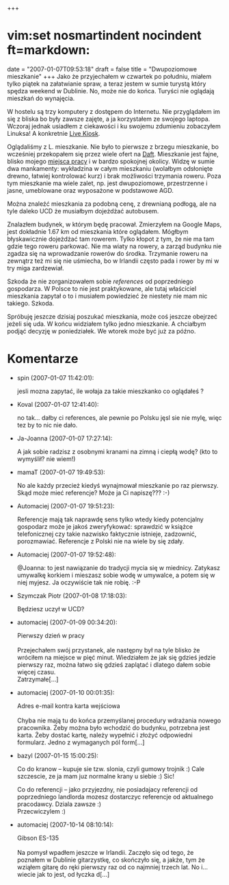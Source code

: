 +++
# vim:set nosmartindent nocindent ft=markdown:
date = "2007-01-07T09:53:18"
draft = false
title = "Dwupoziomowe mieszkanie"
+++
Jako że przyjechałem w czwartek po południu, miałem tylko piątek na
załatwianie spraw, a teraz jestem w sumie turystą który spędza weekend w
Dublinie. No, może nie do końca. Turyści nie oglądają mieszkań do wynajęcia.

W hostelu są trzy komputery z dostępem do Internetu. Nie przyglądałem im się z
bliska bo były zawsze zajęte, a ja korzystałem ze swojego laptopa. Wczoraj
jednak usiadłem z ciekawości i ku swojemu zdumieniu zobaczyłem Linuksa! A
konkretnie [Live Kiosk](http://www.livekiosk.com/).

Oglądaliśmy z L. mieszkanie. Nie było to pierwsze z brzegu mieszkanie, bo
wcześniej przekopałem się przez wiele ofert na [Daft](http://www.daft.ie/).
Mieszkanie jest fajne, blisko mojego [miejsca pracy](http://www.ucd.ie/) i w
bardzo spokojnej okolicy. Widzę w sumie dwa mankamenty: wykładzina w całym
mieszkaniu (wolałbym odsłonięte drewno, łatwiej kontrolować kurz) i brak
możliwości trzymania roweru. Poza tym mieszkanie ma wiele zalet, np. jest
dwupoziomowe, przestrzenne i jasne, umeblowane oraz wyposażone w podstawowe
AGD.

Można znaleźć mieszkania za podobną cenę, z drewnianą podłogą, ale na tyle
daleko UCD że musiałbym dojeżdżać autobusem.

Znalazłem budynek, w którym będę pracował. Zmierzyłem na Google Maps, jest
dokładnie 1.67 km od mieszkania które oglądałem. Mógłbym błyskawicznie
dojeżdżać tam rowerem. Tylko kłopot z tym, że nie ma tam gdzie tego roweru
parkować. Nie ma wiaty na rowery, a zarząd budynku nie zgadza się na
wprowadzanie rowerów do środka. Trzymanie roweru na zewnątrz też mi się nie
uśmiecha, bo w Irlandii często pada i rower by mi w try miga zardzewiał.

Szkoda że nie zorganizowałem sobie _references_ od poprzedniego gospodarza. W
Polsce to nie jest praktykowane, ale tutaj właściciel mieszkania zapytał o to
i musiałem powiedzieć że niestety nie mam nic takiego. Szkoda.

Spróbuję jeszcze dzisiaj poszukać mieszkania, może coś jeszcze obejrzeć jeżeli
się uda. W końcu widziałem tylko jedno mieszkanie. A chciałbym podjąć decyzję
w poniedziałek. We wtorek może być już za późno.

# Komentarze

* spin (2007-01-07 11:42:01): <p>jesli mozna zapytać, ile wołaja za takie
  mieszkanko co oglądałeś ?</p>
* Koval (2007-01-07 12:41:40): <p>no tak&#8230; dałby ci references, ale pewnie
  po Polsku jęsl sie nie mylę, więc tez by to nic nie dało.</p>
* Ja-Joanna (2007-01-07 17:27:14): <p>A jak sobie radzisz z osobnymi kranami na
  zimną i ciepłą wodę? (kto to wymyślił? nie wiem!)</p>
* mamaT (2007-01-07 19:49:53): <p>No ale każdy przecież kiedyś wynajmował
  mieszkanie po raz pierwszy. Skąd może mieć referencje? Może ja Ci napiszę???
  :-)</p>
* Automaciej (2007-01-07 19:51:23): <p>Referencje mają tak naprawdę sens tylko
  wtedy kiedy potencjalny gospodarz może je jakoś zweryfykować: sprawdzić w
  książce telefonicznej czy takie nazwisko faktycznie istnieje, zadzownić,
  porozmawiać. Referencje z Polski nie na wiele by się zdały.</p>
* Automaciej (2007-01-07 19:52:48): <p>@Joanna: to jest nawiązanie do tradycji
  mycia się w miednicy. Zatykasz umywalkę korkiem i mieszasz sobie wodę w
  umywalce, a potem się w niej myjesz. Ja oczywiście tak nie robię. :-P</p>
* Szymczak Piotr (2007-01-08 17:18:03): <p>Będziesz uczył w UCD?</p>
* automaciej (2007-01-09 00:34:20): <p>Pierwszy dzień w pracy<br /><br
  />Przejechałem swój przystanek, ale następny był na tyle blisko że wróciłem na
  miejsce w pięć minut. Wiedziałem że jak się gdzieś jedzie pierwszy raz, można
  łatwo się gdzieś zaplątać i dlatego dałem sobie więcej czasu.<br
  />Zatrzymałe[...]</p>
* automaciej (2007-01-10 00:01:35): <p>Adres e-mail kontra karta wejściowa<br
  /><br />Chyba nie mają tu do końca przemyślanej procedury wdrażania nowego
  pracownika. Żeby można było wchodzić do budynku, potrzebna jest karta. Żeby
  dostać kartę, należy wypełnić i złożyć odpowiedni formularz. Jedno z
  wymaganych pól form[...]</p>
* bazyl (2007-01-15 15:00:25): <p>Co do kranow &#8211; kupuje sie tzw. slonia,
  czyli gumowy trojnik :) Cale szczescie, ze ja mam juz normalne krany u siebie
  :) Sic!</p>  <p>Co do referencji &#8211; jako przyjezdny, nie posiadajacy
  referencji od poprzedniego landlorda mozesz dostarczyc referencje od
  aktualnego pracodawcy. Dziala zawsze :)<br /> Przecwiczylem :)</p>
* automaciej (2007-10-14 08:10:14): <p>Gibson ES-135<br /><br />Na pomysł
  wpadłem jeszcze w Irlandii. Zaczęło się od tego, że poznałem w Dublinie
  gitarzystkę, co skończyło się, a jakże, tym że wziąłem gitarę do ręki pierwszy
  raz od co najmniej trzech lat. No i... wiecie jak to jest, od łyczka
  d[...]</p>
